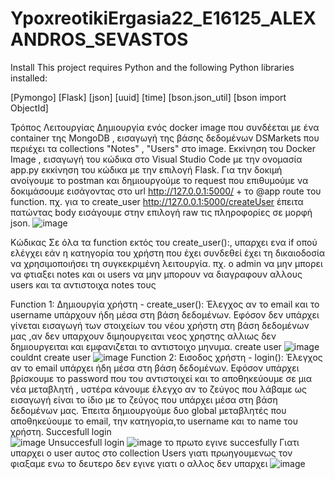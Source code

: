 # YpoxreotikiErgasia22_E16125_ALEXANDROS_SEVASTOS
Install
This project requires Python and the following Python libraries installed:

[Pymongo]
[Flask]
[json]
[uuid]
[time]
[bson.json_util]
[bson import ObjectId]


Τρόπος Λειτουργίας
Δημιουργία ενός docker image που συνδέεται με ένα container της MongoDB , εισαγωγή της βάσης δεδομένων DSMarkets που περιέχει τα collections "Notes" , "Users" στο image.
Εκκίνηση του Docker Image , εισαγωγή του κώδικα στο Visual Studio Code με την ονομασία app.py εκκίνηση του κώδικα με την επιλογή Flask.
Για την δοκιμή ανοίγουμε το postman και δημιουργούμε το request που επιθυμούμε να δοκιμάσουμε εισάγοντας στο url http://127.0.0.1:5000/ + το @app route του function. πχ. για το create_user http://127.0.0.1:5000/createUser έπειτα πατώντας body εισάγουμε στην επιλογή raw τις πληροφορίες σε μορφή json.
![image](https://user-images.githubusercontent.com/62871935/177761362-e8408b1d-416a-4e8b-b81e-1e02ba21391a.png)

Κώδικας
Σε όλα τα function εκτός του create_user():, υπαρχει ενα if οπού ελέγχει εάν η κατηγορία του χρήστη που έχει συνδεθεί έχει τη δικαιοδοσία να χρησιμοποιήσει τη συγκεκριμένη λειτουργία. πχ. ο admin να μην μπορει να φτιαξει notes και οι users να μην μπορουν να διαγραφουν αλλους users και τα αντιστοιχα notes τους

Function 1: Δημιουργία χρήστη - create_user():
Έλεγχος αν το email και το username υπάρχουν ήδη μέσα στη βάση δεδομένων. Εφόσον δεν υπάρχει γίνεται εισαγωγή των στοιχείων του νέου χρήστη στη βάση δεδομένων μας ,αν δεν υπαρχουν διμηουργειται νεος χρηστης αλλιως δεν δημιουργειται και εμφανιζεται το αντιστοιχο μηνυμα. 
create user
![image](https://user-images.githubusercontent.com/62871935/177762803-d8ccc4b2-5408-426c-9d72-a38afa6bc936.png)
couldnt create user
![image](https://user-images.githubusercontent.com/62871935/177762907-96ff6006-a848-4832-a99e-027138619d6b.png)
Function 2: Εισοδος χρήστη - login():
Έλεγχος αν το email υπάρχει ήδη μέσα στη βάση δεδομένων. Εφόσον υπάρχει βρίσκουμε το password που του αντιστοιχεί και το αποθηκεύουμε σε μια νέα μεταβλητή , υστέρα κάνουμε έλεγχο αν το ζεύγος που λάβαμε ως εισαγωγή είναι το ίδιο με το ζεύγος που υπάρχει μέσα στη βάση δεδομένων μας. Έπειτα δημιουργούμε  δυο global μεταβλητές που αποθηκεύουμε το email, την κατηγορία,το username και το name του χρήστη.
Succesfull login  
![image](https://user-images.githubusercontent.com/62871935/177775598-e3699bb9-e9d1-49ff-a688-e0acd46d27e7.png)
Unsuccesfull login
![image](https://user-images.githubusercontent.com/62871935/177775767-a0be7e67-4604-42f6-8324-11c792d288b6.png)
το πρωτο εγινε succesfully Γιατι υπαρχει ο user αυτος στο collection Users  γιατι πρωηγουμενως τον φιαξαμε ενω το δευτερο δεν εγινε γιατι ο αλλος δεν υπαρχει
![image](https://user-images.githubusercontent.com/62871935/177776175-8f292e51-2b7c-44ed-b1e2-12261c663f05.png)




